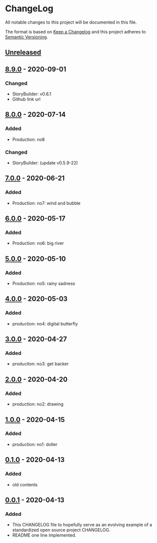# ChangeLog
All notable changes to this project will be documented in this file.

The format is based on [Keep a Changelog](http://keepachangelog.com/en/1.0.0/)
and this project adheres to [Semantic Versioning](http://semver.org/spec/v2.0.0.html).

## [Unreleased]

## [8.9.0] - 2020-09-01
### Changed
- StoryBuilder: v0.6.1
- Github link url

## [8.0.0] - 2020-07-14
### Added
- Production: no8
### Changed
- StoryBuilder: (update v0.5.9-22)

## [7.0.0] - 2020-06-21
### Added
- Production: no7: wind and bubble

## [6.0.0] - 2020-05-17
### Added
- Production: no6: big river

## [5.0.0] - 2020-05-10
### Added
- Production: no5: rainy sadness

## [4.0.0] - 2020-05-03
### Added
- production: no4: digital butterfly

## [3.0.0] - 2020-04-27
### Added
- produciton: no3: get backer

## [2.0.0] - 2020-04-20
### Added
- production: no2: drawing

## [1.0.0] - 2020-04-15
### Added
- production: no1: doller

## [0.1.0] - 2020-04-13
### Added
- old contents

## [0.0.1] - 2020-04-13
### Added
- This CHANGELOG file to hopefully serve as an evolving example of a standardized open source project CHANGELOG.
- README one line implemented.

[Unreleased]: https://github.com/My-Novel-Management/sn-manupapers/compare/v8.9.0...HEAD
[8.9.0]: https://github.com/My-Novel-Management/sn-manupapers/releases/v8.9.0
[8.0.0]: https://github.com/My-Novel-Management/sn-manupapers/releases/v8.0.0
[7.0.0]: https://github.com/My-Novel-Management/sn-manupapers/releases/v7.0.0
[6.0.0]: https://github.com/My-Novel-Management/sn-manupapers/releases/v6.0.0
[5.0.0]: https://github.com/My-Novel-Management/sn-manupapers/releases/v5.0.0
[4.0.0]: https://github.com/My-Novel-Management/sn-manupapers/releases/v4.0.0
[3.0.0]: https://github.com/My-Novel-Management/sn-manupapers/releases/v3.0.0
[2.0.0]: https://github.com/My-Novel-Management/sn-manupapers/releases/v2.0.0
[1.0.0]: https://github.com/My-Novel-Management/sn-manupapers/releases/v1.0.0
[0.1.0]: https://github.com/My-Novel-Management/sn-manupapers/releases/v0.1.0
[0.0.1]: https://github.com/My-Novel-Management/sn-manupapers/releases/v0.0.1
